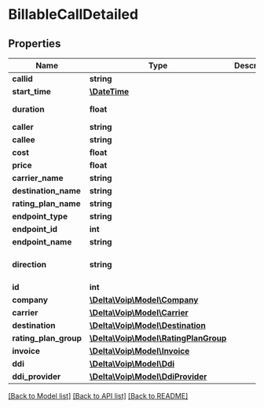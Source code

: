 # BillableCallDetailed

## Properties
Name | Type | Description | Notes
------------ | ------------- | ------------- | -------------
**callid** | **string** |  | [optional] 
**start_time** | [**\DateTime**](\DateTime.md) |  | [optional] 
**duration** | **float** |  | [default to 0.0]
**caller** | **string** |  | [optional] 
**callee** | **string** |  | [optional] 
**cost** | **float** |  | [optional] 
**price** | **float** |  | [optional] 
**carrier_name** | **string** |  | [optional] 
**destination_name** | **string** |  | [optional] 
**rating_plan_name** | **string** |  | [optional] 
**endpoint_type** | **string** |  | [optional] 
**endpoint_id** | **int** |  | [optional] 
**endpoint_name** | **string** |  | [optional] 
**direction** | **string** |  | [optional] [default to 'outbound']
**id** | **int** |  | [optional] 
**company** | [**\Delta\Voip\Model\Company**](Company.md) |  | [optional] 
**carrier** | [**\Delta\Voip\Model\Carrier**](Carrier.md) |  | [optional] 
**destination** | [**\Delta\Voip\Model\Destination**](Destination.md) |  | [optional] 
**rating_plan_group** | [**\Delta\Voip\Model\RatingPlanGroup**](RatingPlanGroup.md) |  | [optional] 
**invoice** | [**\Delta\Voip\Model\Invoice**](Invoice.md) |  | [optional] 
**ddi** | [**\Delta\Voip\Model\Ddi**](Ddi.md) |  | [optional] 
**ddi_provider** | [**\Delta\Voip\Model\DdiProvider**](DdiProvider.md) |  | [optional] 

[[Back to Model list]](../README.md#documentation-for-models) [[Back to API list]](../README.md#documentation-for-api-endpoints) [[Back to README]](../README.md)


